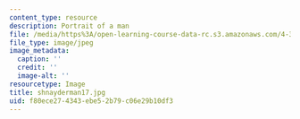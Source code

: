 ```yaml
---
content_type: resource
description: Portrait of a man
file: /media/https%3A/open-learning-course-data-rc.s3.amazonaws.com/4-341-introduction-to-photography-fall-2002/f80ece274343ebe52b79c06e29b10df3_shnayderman17.jpg
file_type: image/jpeg
image_metadata:
  caption: ''
  credit: ''
  image-alt: ''
resourcetype: Image
title: shnayderman17.jpg
uid: f80ece27-4343-ebe5-2b79-c06e29b10df3
---
```

